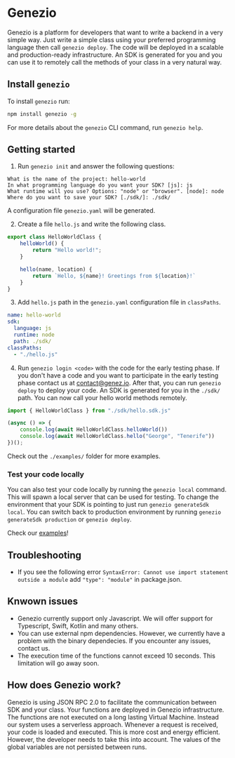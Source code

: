 # Genezio

Genezio is a platform for developers that want to write a backend in a very simple way. Just write a simple class using your preferred programming language then call `genezio deploy`. The code will be deployed in a scalable and production-ready infrastructure. An SDK is generated for you and you can use it to remotely call the methods of your class in a very natural way.

## Install `genezio`

To install `genezio` run:
```bash
npm install genezio -g
```

For more details about the `genezio` CLI command, run `genezio help`.

## Getting started

1. Run `genezio init` and answer the following questions:

```
What is the name of the project: hello-world
In what programming language do you want your SDK? [js]: js
What runtime will you use? Options: "node" or "browser". [node]: node
Where do you want to save your SDK? [./sdk/]: ./sdk/
```

A configuration file `genezio.yaml` will be generated.

2. Create a file `hello.js` and write the following class.

```javascript
export class HelloWorldClass {
    helloWorld() {
        return "Hello world!";
    }

    hello(name, location) {
        return `Hello, ${name}! Greetings from ${location}!`
    }
}
```

3. Add `hello.js` path in the `genezio.yaml` configuration file in `classPaths`.

```yaml
name: hello-world
sdk:
  language: js
  runtime: node
  path: ./sdk/
classPaths:
  - "./hello.js"
```

4. Run `genezio login <code>` with the code for the early testing phase. If you don't have a code and you want to participate in the early testing phase contact us at contact@genez.io. After that, you can run `genezio deploy` to deploy your code. An SDK is generated for you in the `./sdk/` path. You can now call your hello world methods remotely.

```javascript
import { HelloWorldClass } from "./sdk/hello.sdk.js"

(async () => {
    console.log(await HelloWorldClass.helloWorld())
    console.log(await HelloWorldClass.hello("George", "Tenerife"))
})();
```

Check out the `./examples/` folder for more examples.

### Test your code locally

You can also test your code locally by running the `genezio local` command. This will spawn a local server that can be used for testing. To change the environment that your SDK is pointing to just run `genezio generateSdk local`. You can switch back to production environment by running `genezio generateSdk production` or `genezio deploy`.

Check our [examples](https://github.com/Genez-io/genezio/tree/master/examples)!

## Troubleshooting

* If you see the following error `SyntaxError: Cannot use import statement outside a module` add `"type": "module"` in package.json.

## Knwown issues

* Genezio currently support only Javascript. We will offer support for Typescript, Swift, Kotlin and many others.
* You can use external npm dependencies. However, we currently have a problem with the binary dependecies. If you encounter any issues, contact us.
* The execution time of the functions cannot exceed 10 seconds. This limitation will go away soon.

## How does Genezio work?

Genezio is using JSON RPC 2.0 to facilitate the communication between SDK and your class. Your functions are deployed in Genezio infrastructure. The functions are not executed on a long lasting Virtual Machine. Instead our system uses a serverless approach. Whenever a request is received, your code is loaded and executed. This is more cost and energy efficient. However, the developer needs to take this into account. The values of the global variables are not persisted between runs.
